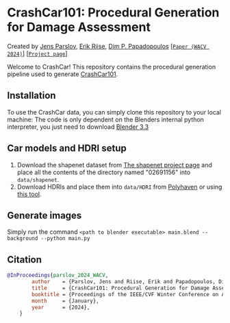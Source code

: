 # CrashCar101: Procedural Generation for Damage Assessment
Created by [Jens Parslov](https://www.linkedin.com/in/jens-parslov/), [Erik Riise](https://www.linkedin.com/in/erik-riise-97a6a31a6/), [Dim P. Papadopoulos](https://orbit.dtu.dk/en/persons/dimitrios-papadopoulos)
[[`Paper (WACV 2024)`](https://openaccess.thecvf.com/content/WACV2024/papers/Parslov_CrashCar101_Procedural_Generation_for_Damage_Assessment_WACV_2024_paper.pdf)] [[`Project page`](https://crashcar.compute.dtu.dk)]

Welcome to CrashCar! This repository contains the procedural generation pipeline used to generate [CrashCar101](https://www.crashcar.compute.dtu.dk).

## Installation
To use the CrashCar data, you can simply clone this repository to your local machine:
The code is only dependent on the Blenders internal python interpreter, you just need to download [Blender 3.3](https://www.blender.org/download/lts/3-3/)

## Car models and HDRI setup
1. Download the shapenet dataset from [The shapenet project page](https://shapenet.org/download/shapenetcore) and place all the contents of the directory named "02691156" into `data/shapenet`.
2. Download HDRIs and place them into `data/HDRI` from [Polyhaven](https://polyhaven.com) or using [this tool](https://github.com/theadisingh/HDRI-Haven-Downloader).


## Generate images
Simply run the command
`<path to blender executable> main.blend --background --python main.py`

## Citation
```bibtex
@InProceedings{parslov_2024_WACV,
        author    = {Parslov, Jens and Riise, Erik and Papadopoulos, Dim P.},
        title     = {CrashCar101: Procedural Generation for Damage Assessment},
        booktitle = {Proceedings of the IEEE/CVF Winter Conference on Applications of Computer Vision (WACV)},
        month     = {January},
        year      = {2024},
    }
```